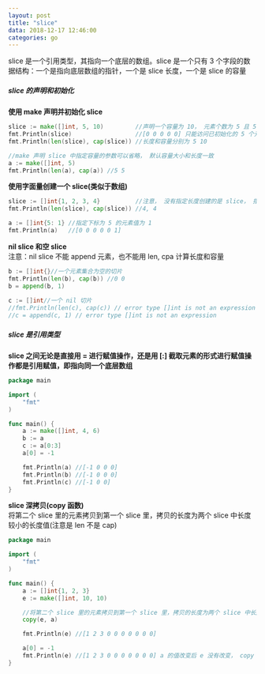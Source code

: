 ```yaml
---
layout: post
title: "slice"
data: 2018-12-17 12:46:00
categories: go
---
```


slice 是一个引用类型，其指向一个底层的数组。slice 是一个只有 3 个字段的数据结构：一个是指向底层数组的指针，一个是 slice 长度，一个是 slice 的容量

##### slice 的声明和初始化
**使用 make 声明并初始化 slice**
``` go
slice := make([]int, 5, 10)         //声明一个容量为 10， 元素个数为 5 且 5 个元素都初始化为 0 的 slice
fmt.Println(slice)                  //[0 0 0 0 0] 只能访问已初始化的 5 个元素， 剩余 5 个 int 的容量只有被扩充（appen）了才能被访问
fmt.Println(len(slice), cap(slice)) //长度和容量分别为 5 10

//make 声明 slice 中指定容量的参数可以省略， 默认容量大小和长度一致
a := make([]int, 5)
fmt.Println(len(a), cap(a)) //5 5
```

**使用字面量创建一个 slice(类似于数组)**
``` go
slice := []int{1, 2, 3, 4}          //注意， 没有指定长度创建的是 slice， 指定长度创建的是 array
fmt.Println(len(slice), cap(slice)) //4, 4

a := []int{5: 1} //指定下标为 5 的元素值为 1
fmt.Println(a)   //[0 0 0 0 0 1]
```

**nil slice 和空 slice**<br>
注意：nil slice 不能 append 元素，也不能用 len, cpa 计算长度和容量
``` go
b := []int{}//一个元素集合为空的切片
fmt.Println(len(b), cap(b)) //0 0
b = append(b, 1)
	
c := []int//一个 nil 切片
//fmt.Println(len(c), cap(c)) // error type []int is not an expression
//c = append(c, 1) // error type []int is not an expression
```

##### slice 是引用类型
**slice 之间无论是直接用 = 进行赋值操作，还是用 [:] 截取元素的形式进行赋值操作都是引用赋值，即指向同一个底层数组**
``` go
package main

import (
	"fmt"
)

func main() {
	a := make([]int, 4, 6)
	b := a
	c := a[0:3]
	a[0] = -1

	fmt.Println(a) //[-1 0 0 0]
	fmt.Println(b) //[-1 0 0 0]
	fmt.Println(c) //[-1 0 0]
}
```
**slice 深拷贝(copy 函数)**<br>
将第二个 slice 里的元素拷贝到第一个 slice 里，拷贝的长度为两个 slice 中长度较小的长度值(注意是 len 不是 cap)
``` go
package main

import (
	"fmt"
)

func main() {
	a := []int{1, 2, 3}
	e := make([]int, 10, 10)

	//将第二个 slice 里的元素拷贝到第一个 slice 里，拷贝的长度为两个 slice 中长度较小的长度值(注意是 len 不是 cap)
	copy(e, a)

	fmt.Println(e) //[1 2 3 0 0 0 0 0 0 0]

	a[0] = -1
	fmt.Println(e) //[1 2 3 0 0 0 0 0 0 0] a 的值改变后 e 没有改变， copy 是深拷贝
}
```

